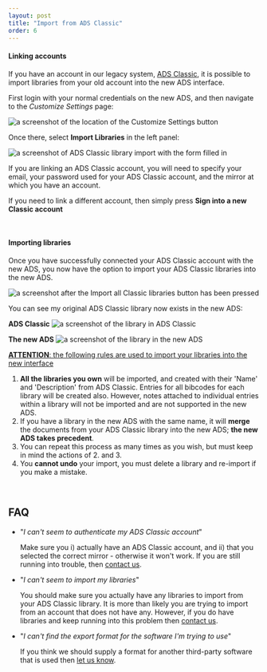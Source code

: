 ```yaml
---
layout: post
title: "Import from ADS Classic"
order: 6
---
```



#### Linking accounts

If you have an account in our legacy system, <a href="http://adsabs.harvard.edu">ADS Classic</a>, it is possible to import libraries from your old account into the new ADS interface. 

First login with your normal credentials on the new ADS, and then navigate to the *Customize Settings* page:

<img class="img-responsive" src="/img/import_help_01.png" alt="a screenshot of the location of the Customize Settings button"/>

Once there, select **Import Libraries** in the left panel:

<img class="img-responsive" src="/img/import_help_02.png" alt="a screenshot of ADS Classic library import with the form filled in"/>

If you are linking an ADS Classic account, you will need to specify your email, your password used for your ADS Classic account, and the mirror at which you have an account. 

If you need to link a different account, then simply press **Sign into a new Classic account**

<br>

#### Importing libraries

Once you have successfully connected your ADS Classic account with the new ADS, you now have the option to import your ADS Classic libraries into the new ADS. 

<img class="img-responsive" src="/img/import_help_03.png" alt="a screenshot after the Import all Classic libraries button has been pressed"/>

You can see my original ADS Classic library now exists in the new ADS:

**ADS Classic**
<img class="img-responsive" src="/img/import_help_04.png" alt="a screenshot of the library in ADS Classic"/>

**The new ADS**
<img class="img-responsive" src="/img/import_help_05.png" alt="a screenshot of the library in the new ADS"/>



<u><b>ATTENTION</b>: the following rules are used to import your libraries into the new interface</u>

  1. **All the libraries you own** will be imported, and created with their 'Name' and 'Description' from ADS Classic. Entries for all bibcodes for each library will be created also. However, notes attached to individual entries within a library will not be imported and are not supported in the new ADS.
  2. If you have a library in the new ADS with the same name, it will **merge** the documents from your ADS Classic library into the new ADS; **the new ADS takes precedent**.
  3. You can repeat this process as many times as you wish, but must keep in mind the actions of 2. and 3.
  4. You **cannot undo** your import, you must delete a library and re-import if you make a mistake.

<br>

## FAQ

 * "*I can't seem to authenticate my ADS Classic account*"

   Make sure you i) actually have an ADS Classic account, and ii) that you selected the correct mirror - otherwise it won't work. If you are still running into trouble, then <a href="mailto:adshelp@cfa.harvard.edu">contact us</a>.

 * "*I can't seem to import my libraries*"

   You should make sure you actually have any libraries to import from your ADS Classic library. It is more than likely you are trying to import from an account that does not have any. However, if you do have libraries and keep running into this problem then <a href="mailto:adshelp@cfa.harvard.edu">contact us</a>.

 * "*I can't find the export format for the software I'm trying to use*"

   If you think we should supply a format for another third-party software that is used then <a href="mailto:adshelp@cfa.harvard.edu">let us know</a>.

<br>
